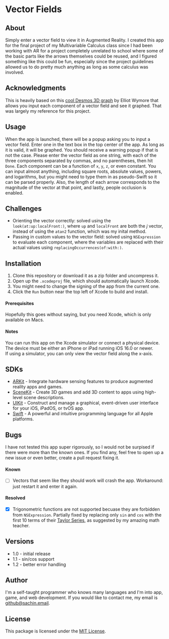 # Vector Fields

## About
Simply enter a vector field to view it in Augmented Reality. I created this app for the final project of my Multivariable Calculus class since I had been working with AR for a project completely unrelated to school where some of the basic parts like the arrows themselves could be reused, and I figured something like this could be fun, especially since the project guidelines allowed us to do pretty much anything as long as some calculus was involved.

## Acknowledgments
This is heavily based on this [cool Desmos 3D graph](https://www.desmos.com/3d/lwagvtqhn3) by Elliot Wymore that allows you input each component of a vector field and see it graphed. That was largely my reference for this project.

## Usage
When the app is launched, there will be a popup asking you to input a vector field. Enter one in the text box in the top center of the app. As long as it is valid, it will be graphed. You should receive a warning popup if that is not the case. Please enter the vector field as one string, with each of the three components separated by commas, and no parentheses, then hit `Done`. Each component can be a function of `x`, `y`, `z`, or even constant. You can input almost anything, including square roots, absolute values, powers, and logarithms, but you might need to type them in as pseudo-Swift so it can be parsed properly. Also, the length of each arrow corresponds to the magnitude of the vector at that point, and lastly, people occlusion is enabled.

## Challenges
* Orienting the vector correctly: solved using the `look(at:up:localFront:)`, where `up` and `localFront` are both the *j* vector, instead of using the `atan2` function, which was my inital method.
* Passing in custom values to the vector field: solved using `NSExpression` to evaluate each component, where the variables are replaced with their actual values using `replacingOccurrences(of:with:)`.

## Installation
1. Clone this repository or download it as a zip folder and uncompress it.
2. Open up the `.xcodeproj` file, which should automatically launch Xcode.
3. You might need to change the signing of the app from the current one.
4. Click the `Run` button near the top left of Xcode to build and install.

#### Prerequisites
Hopefully this goes without saying, but you need Xcode, which is only available on Macs.

#### Notes
You can run this app on the Xcode simulator or connect a physical device. <br>
The device must be either an iPhone or iPad running iOS 16.0 or newer. <br>
If using a simulator, you can only view the vector field along the x-axis.

## SDKs
* [ARKit](https://developer.apple.com/documentation/arkit/) - Integrate hardware sensing features to produce augmented reality apps and games.
* [SceneKit](https://developer.apple.com/documentation/scenekit/) - Create 3D games and add 3D content to apps using high-level scene descriptions.
* [UIKit](https://developer.apple.com/documentation/uikit/) - Construct and manage a graphical, event-driven user interface for your iOS, iPadOS, or tvOS app.
* [Swift](https://developer.apple.com/swift/) - A powerful and intuitive programming language for all Apple platforms.

## Bugs
I have not tested this app super rigorously, so I would not be surpised if there were more than the known ones. If you find any, feel free to open up a new issue or even better, create a pull request fixing it.

#### Known
- [ ] Vectors that seem like they should work will crash the app. Workaround: just restart it and enter it again.

#### Resolved
- [x] Trigonometric functions are not supported becuase they are forbidden from `NSExpression`. Partially fixed by replacing only `sin` and `cos` with the first 10 terms of their [Taylor Series](https://en.wikipedia.org/wiki/Taylor_series#Trigonometric_functions), as suggested by my amazing math teacher.

## Versions
* 1.0 - initial release
* 1.1 - sin/cos support
* 1.2 - better error handling

## Author
I'm a self-taught programmer who knows many languages and I'm into app, game, and web development. If you would like to contact me, my email is [github@sachin.email](mailto:github@sachin.email).

## License
This package is licensed under the [MIT License](LICENSE.txt).
